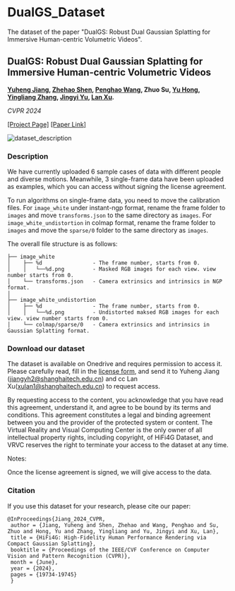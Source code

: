 # DualGS_Dataset
The dataset of the paper "DualGS: Robust Dual Gaussian Splatting for Immersive Human-centric Volumetric Videos".

## DualGS: Robust Dual Gaussian Splatting for Immersive Human-centric Volumetric Videos

**[Yuheng Jiang](https://nowheretrix.github.io/), [Zhehao Shen](https://github.com/moqiyinlun), [Penghao Wang](https://authoritywang.github.io/), Zhuo Su, [Yu Hong](https://github.com/xyi1023), [Yingliang Zhang](https://cn.linkedin.com/in/yingliangzhang), [Jingyi Yu](http://www.yu-jingyi.com/), [Lan Xu](http://xu-lan.com/).** 

*CVPR 2024*

[[Project Page]](https://nowheretrix.github.io/HiFi4G/) [[Paper Link]](https://arxiv.org/abs/2312.03461)

![dataset_description](./imgs/gallery.png)

### Description

We have currently uploaded 6 sample cases of data with different people and diverse motions. Meanwhile, 3 single-frame data have been uploaded as examples, which you can access without signing the license agreement.

To run algorithms on single-frame data, you need to move the calibration files. For `image_white` under instant-ngp format, rename the frame folder to `images` and move `transforms.json` to the same directory as `images`. For `image_white_undistortion` in colmap format, rename the frame folder to `images` and move the `sparse/0` folder to the same directory as `images`.

The overall file structure is as follows:
```
├── image_white
│    ├── %d                - The frame number, starts from 0.
│    │   └──%d.png         - Masked RGB images for each view. view number starts from 0.
│    └── transforms.json   - Camera extrinsics and intrinsics in NGP format.
│
├── image_white_undistortion
│    ├── %d                - The frame number, starts from 0.
│    │   └──%d.png         - Undistorted maksed RGB images for each view. view number starts from 0.
│    └── colmap/sparse/0   - Camera extrinsics and intrinsics in Gaussian Splatting format.
```
### Download our dataset

The dataset is available on Onedrive and requires permission to access it. Please carefully read, fill in the [license form](./license.pdf), and send it to Yuheng Jiang (jiangyh2@shanghaitech.edu.cn) and cc Lan Xu(xulan1@shanghaitech.edu.cn) to request access.

By requesting access to the content, you acknowledge that you have read this agreement, understand it, and agree to be bound by its terms and conditions. This agreement constitutes a legal and binding agreement between you and the provider of the protected system or content. The Virtual Reality and Visual Computing Center is the only owner of all intellectual property rights, including copyright, of HiFi4G Dataset, and VRVC reserves the right to terminate your access to the dataset at any time.

Notes:

Once the license agreement is signed, we will give access to the data.

### Citation

If you use this dataset for your research, please cite our paper:

```
@InProceedings{Jiang_2024_CVPR,
 author = {Jiang, Yuheng and Shen, Zhehao and Wang, Penghao and Su, Zhuo and Hong, Yu and Zhang, Yingliang and Yu, Jingyi and Xu, Lan}, 
 title = {HiFi4G: High-Fidelity Human Performance Rendering via Compact Gaussian Splatting}, 
 booktitle = {Proceedings of the IEEE/CVF Conference on Computer Vision and Pattern Recognition (CVPR)}, 
 month = {June}, 
 year = {2024}, 
 pages = {19734-19745} 
 }
```



